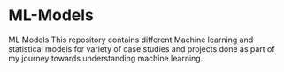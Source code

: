 # ML-Models
ML Models 
This repository contains different Machine learning and statistical models for variety of case studies and projects done as part of my journey towards understanding machine learning.
 
